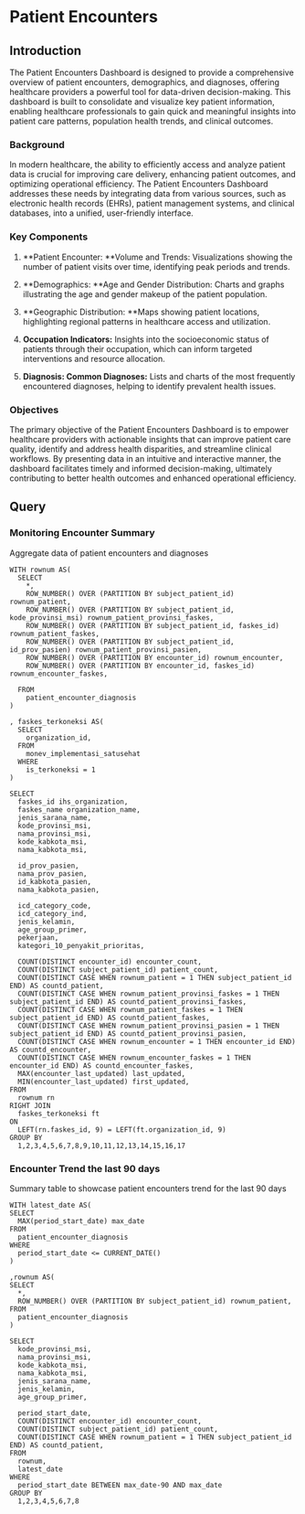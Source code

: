 # Patient Encounters

## Introduction 
The Patient Encounters Dashboard is designed to provide a comprehensive overview of patient encounters, demographics, and diagnoses, offering healthcare providers a powerful tool for data-driven decision-making. This dashboard is built to consolidate and visualize key patient information, enabling healthcare professionals to gain quick and meaningful insights into patient care patterns, population health trends, and clinical outcomes.

### Background
In modern healthcare, the ability to efficiently access and analyze patient data is crucial for improving care delivery, enhancing patient outcomes, and optimizing operational efficiency. The Patient Encounters Dashboard addresses these needs by integrating data from various sources, such as electronic health records (EHRs), patient management systems, and clinical databases, into a unified, user-friendly interface.

### Key Components
1. **Patient Encounter: **Volume and Trends: Visualizations showing the number of patient visits over time, identifying peak periods and trends.

2. **Demographics: **Age and Gender Distribution: Charts and graphs illustrating the age and gender makeup of the patient population.

3. **Geographic Distribution: **Maps showing patient locations, highlighting regional patterns in healthcare access and utilization.

4. **Occupation Indicators:** Insights into the socioeconomic status of patients through their occupation, which can inform targeted interventions and resource allocation.

5. **Diagnosis: Common Diagnoses:** Lists and charts of the most frequently encountered diagnoses, helping to identify prevalent health issues.

### Objectives
The primary objective of the Patient Encounters Dashboard is to empower healthcare providers with actionable insights that can improve patient care quality, identify and address health disparities, and streamline clinical workflows. By presenting data in an intuitive and interactive manner, the dashboard facilitates timely and informed decision-making, ultimately contributing to better health outcomes and enhanced operational efficiency.

## Query

### Monitoring Encounter Summary
Aggregate data of patient encounters and diagnoses 
````
WITH rownum AS(
  SELECT 
    *,
    ROW_NUMBER() OVER (PARTITION BY subject_patient_id) rownum_patient,
    ROW_NUMBER() OVER (PARTITION BY subject_patient_id, kode_provinsi_msi) rownum_patient_provinsi_faskes,
    ROW_NUMBER() OVER (PARTITION BY subject_patient_id, faskes_id) rownum_patient_faskes,
    ROW_NUMBER() OVER (PARTITION BY subject_patient_id, id_prov_pasien) rownum_patient_provinsi_pasien,
    ROW_NUMBER() OVER (PARTITION BY encounter_id) rownum_encounter,
    ROW_NUMBER() OVER (PARTITION BY encounter_id, faskes_id) rownum_encounter_faskes,

  FROM
    patient_encounter_diagnosis
)

, faskes_terkoneksi AS(
  SELECT 
    organization_id,
  FROM 
    monev_implementasi_satusehat
  WHERE 
    is_terkoneksi = 1
)

SELECT
  faskes_id ihs_organization,
  faskes_name organization_name,
  jenis_sarana_name,
  kode_provinsi_msi,
  nama_provinsi_msi,
  kode_kabkota_msi,
  nama_kabkota_msi,

  id_prov_pasien,
  nama_prov_pasien,
  id_kabkota_pasien,
  nama_kabkota_pasien,
  
  icd_category_code,
  icd_category_ind,
  jenis_kelamin,
  age_group_primer,
  pekerjaan,
  kategori_10_penyakit_prioritas,
  
  COUNT(DISTINCT encounter_id) encounter_count,
  COUNT(DISTINCT subject_patient_id) patient_count,
  COUNT(DISTINCT CASE WHEN rownum_patient = 1 THEN subject_patient_id END) AS countd_patient,
  COUNT(DISTINCT CASE WHEN rownum_patient_provinsi_faskes = 1 THEN subject_patient_id END) AS countd_patient_provinsi_faskes,
  COUNT(DISTINCT CASE WHEN rownum_patient_faskes = 1 THEN subject_patient_id END) AS countd_patient_faskes,
  COUNT(DISTINCT CASE WHEN rownum_patient_provinsi_pasien = 1 THEN subject_patient_id END) AS countd_patient_provinsi_pasien,
  COUNT(DISTINCT CASE WHEN rownum_encounter = 1 THEN encounter_id END) AS countd_encounter,
  COUNT(DISTINCT CASE WHEN rownum_encounter_faskes = 1 THEN encounter_id END) AS countd_encounter_faskes,
  MAX(encounter_last_updated) last_updated,
  MIN(encounter_last_updated) first_updated,
FROM
  rownum rn
RIGHT JOIN 
  faskes_terkoneksi ft
ON 
  LEFT(rn.faskes_id, 9) = LEFT(ft.organization_id, 9) 
GROUP BY 
  1,2,3,4,5,6,7,8,9,10,11,12,13,14,15,16,17
````

### Encounter Trend the last 90 days
Summary table to showcase patient encounters trend for the last 90 days 
````
WITH latest_date AS(
SELECT
  MAX(period_start_date) max_date
FROM
  patient_encounter_diagnosis
WHERE 
  period_start_date <= CURRENT_DATE()
)

,rownum AS(
SELECT 
  *,
  ROW_NUMBER() OVER (PARTITION BY subject_patient_id) rownum_patient,
FROM
  patient_encounter_diagnosis
)

SELECT
  kode_provinsi_msi,
  nama_provinsi_msi,
  kode_kabkota_msi,
  nama_kabkota_msi,
  jenis_sarana_name,
  jenis_kelamin,
  age_group_primer,

  period_start_date,
  COUNT(DISTINCT encounter_id) encounter_count,
  COUNT(DISTINCT subject_patient_id) patient_count,
  COUNT(DISTINCT CASE WHEN rownum_patient = 1 THEN subject_patient_id END) AS countd_patient,
FROM
  rownum,
  latest_date
WHERE 
  period_start_date BETWEEN max_date-90 AND max_date
GROUP BY 
  1,2,3,4,5,6,7,8
````
